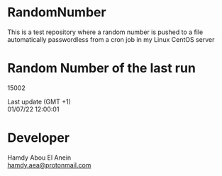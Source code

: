 # RandomNumber    
This is a test repository where a random number is pushed to a file automatically passwordless from a cron job in my Linux CentOS server    
# Random Number of the last run   
15002
      
Last update (GMT +1)    
01/07/22 12:00:01
# Developer    
Hamdy Abou El Anein   
hamdy.aea@protonmail.com
